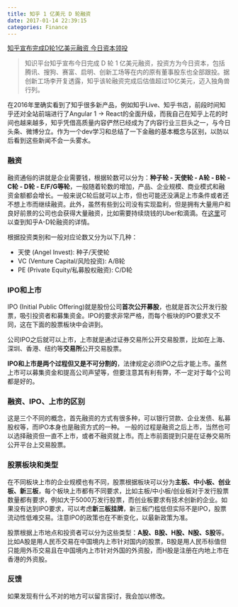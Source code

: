 ```yaml
---
title: 知乎 1 亿美元 D 轮融资
date: 2017-01-14 22:39:15
categories: Finance
---
```


[知乎宣布完成D轮1亿美元融资 今日资本领投](http://tech.sina.com.cn/i/2017-01-12/doc-ifxzqnim4012858.shtml)

> 知识平台知乎宣布今日完成 D 轮 1 亿美元融资，投资方为今日资本，包括腾讯、搜狗、赛富、启明、创新工场等在内的原有董事股东也全部跟投。据创新工场李开复透露，知乎该轮融资完成后估值超过10亿美元，迈入独角兽行列。

在2016年里确实看到了知乎很多新产品，例如知乎Live、知乎书店，前段时间知乎还对全站前端进行了Angular 1 -> React的全面升级，而我自己在知乎上花的时间也越来越多，知乎凭借高质量内容俨然已经成为了内容行业三巨头之一，与今日头条、微博分立。作为一个dev学习和总结了一下金融的基本概念与区别，以防以后看到这些新闻不会一头雾水。

<!-- more -->

### 融资

融资通俗的讲就是企业需要钱，根据轮数可以分为：**种子轮 - 天使轮 - A轮 - B轮 - C轮 - D轮 - E/F/G等轮**，一般随着轮数的增加，产品、企业规模、商业模式和融资金额都会增长。一般来说C轮后就可以上市，但也可能还没满足上市条件或者还不想上市而继续融资。此外，虽然有些到公司没有实现盈利，但是拥有大量用户和良好前景的公司也会获得大量融资，比如需要持续烧钱的Uber和滴滴。在[这里](https://www.crunchbase.com/organization/zhihu#/entity)可以查到知乎A-D轮融资的详情。

根据投资类别和一般对应论数又分为以下几种：

- 天使 (Angel Invest): 种子/天使轮
- VC (Venture Capital/风险投资): A/B轮
- PE (Private Equity/私募股权融资): C/D轮

### IPO和上市

IPO (Initial Public Offering)就是股份公司**首次公开募股**，也就是首次公开发行股票，吸引投资者和募集资金。IPO的要求非常严格，而每个板块的IPO要求又不同，这在下面的股票板块中会讲到。

公司IPO之后就可以上市，上市就是通过证券交易所公开交易股票，比如在上海、深圳、香港、纽约等**交易所**公开交易股票。

**IPO和上市是两个过程但又是不可分割的**，法律规定必须IPO之后才能上市。虽然上市可以募集资金和提高公司声望等，但要注意其有利有弊，不一定对于每个公司都是好的。

### 融资、IPO、上市的区别

这是三个不同的概念，首先融资的方式有很多种，可以银行贷款、企业发债、私募股权等，而IPO本身也是融资方式的一种。  一般的过程是融资之后上市，当然也可以选择融资但一直不上市，或者不融资就上市。而上市前面提到只是在证券交易所公开平台上交易股票。

### 股票板块和类型

在不同板块上市的企业规模也有不同，股票根据板块可以分为**主板、中小板、创业板、新三板**，每个板块上市都有不同要求，比如主板/中小板/创业板对于发行股票数量都有要求，例如大于5000万发行股票，而创业板要求有技术创新的企业。如果没有达到IPO要求，可以考虑**新三板挂牌**，新三板门槛低但实际不是IPO，股票流动性低难交易。注意IPO的政策也在不断变化，以最新政策为准。

股票根据上市地点和投资者可以分为这些类型：**A股、B股、H股、N股、S股**等。比如A股是用人民币交易在中国境内上市针对国内的股票，B股是用人民币标值但只能用外币交易且在中国境内上市针对外国的外资股，而H股是注册在内地上市在香港的外资股。

### 反馈

如果发现有什么不对的地方可以留言探讨，我会加以修改。